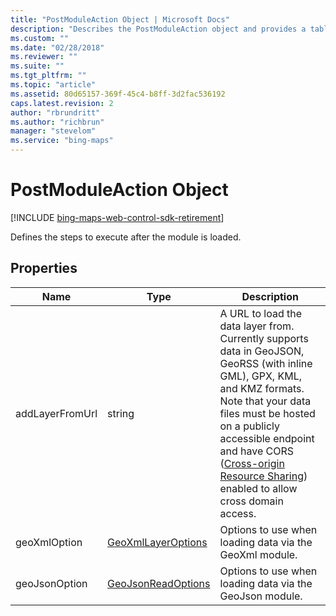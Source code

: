 ```yaml
---
title: "PostModuleAction Object | Microsoft Docs"
description: "Describes the PostModuleAction object and provides a table that outlines the type and description for various properties."
ms.custom: ""
ms.date: "02/28/2018"
ms.reviewer: ""
ms.suite: ""
ms.tgt_pltfrm: ""
ms.topic: "article"
ms.assetid: 80d65157-369f-45c4-b8ff-3d2fac536192
caps.latest.revision: 2
author: "rbrundritt"
ms.author: "richbrun"
manager: "stevelom"
ms.service: "bing-maps"
---
```


# PostModuleAction Object

[!INCLUDE [bing-maps-web-control-sdk-retirement](../../includes/bing-maps-web-control-sdk-retirement.md)]

Defines the steps to execute after the module is loaded.

## Properties

| Name            | Type               | Description               |
|-----------------|--------------------|---------------------------|
| addLayerFromUrl | string             | A URL to load the data layer from. Currently supports data in GeoJSON, GeoRSS (with inline GML), GPX, KML, and KMZ formats. Note that your data files must be hosted on a publicly accessible endpoint and have CORS ([Cross-origin Resource Sharing](https://en.wikipedia.org/wiki/Cross-origin_resource_sharing)) enabled to allow cross domain access. |
| geoXmlOption    | [GeoXmlLayerOptions](../modules/geoxml-module/geoxmllayeroptions-object.md) | Options to use when loading data via the GeoXml module.  |
| geoJsonOption   | [GeoJsonReadOptions](../modules/geojson-module/geojsonreadoptions-object.md) | Options to use when loading data via the GeoJson module. |
